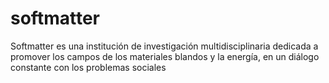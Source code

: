 # softmatter
Softmatter es una institución de investigación multidisciplinaria dedicada a promover los campos de los materiales blandos y la energía, en un diálogo constante con los problemas sociales
